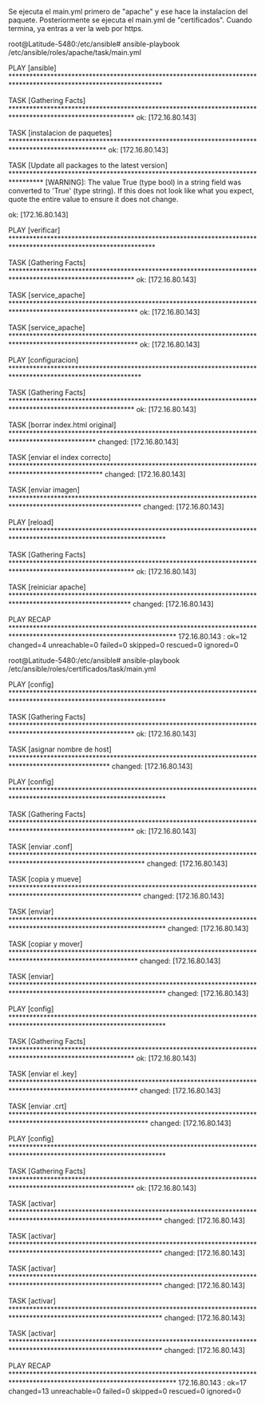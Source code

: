 Se ejecuta el main.yml primero de "apache" y ese hace la instalacíon del paquete. Posteriormente se ejecuta el main.yml de "certificados".
Cuando termina, ya entras a ver la web por https.

root@Latitude-5480:/etc/ansible# ansible-playbook /etc/ansible/roles/apache/task/main.yml

PLAY [ansible] *******************************************************************************************************************

TASK [Gathering Facts] ***********************************************************************************************************
ok: [172.16.80.143]

TASK [instalacion de paquetes] ***************************************************************************************************
ok: [172.16.80.143]

TASK [Update all packages to the latest version] *********************************************************************************
[WARNING]: The value True (type bool) in a string field was converted to 'True' (type string). If this does not look like what
you expect, quote the entire value to ensure it does not change.

ok: [172.16.80.143]

PLAY [verificar] *****************************************************************************************************************

TASK [Gathering Facts] ***********************************************************************************************************
ok: [172.16.80.143]

TASK [service_apache] ************************************************************************************************************
ok: [172.16.80.143]

TASK [service_apache] ************************************************************************************************************
ok: [172.16.80.143]

PLAY [configuracion] *************************************************************************************************************

TASK [Gathering Facts] ***********************************************************************************************************
ok: [172.16.80.143]

TASK [borrar index.html original] ************************************************************************************************
changed: [172.16.80.143]

TASK [enviar el index correcto] **************************************************************************************************
changed: [172.16.80.143]

TASK [enviar imagen] *************************************************************************************************************
changed: [172.16.80.143]

PLAY [reload] ********************************************************************************************************************

TASK [Gathering Facts] ***********************************************************************************************************
ok: [172.16.80.143]

TASK [reiniciar apache] **********************************************************************************************************
changed: [172.16.80.143]

PLAY RECAP ***********************************************************************************************************************
172.16.80.143              : ok=12   changed=4    unreachable=0    failed=0    skipped=0    rescued=0    ignored=0   

root@Latitude-5480:/etc/ansible# ansible-playbook /etc/ansible/roles/certificados/task/main.yml

PLAY [config] ********************************************************************************************************************

TASK [Gathering Facts] ***********************************************************************************************************
ok: [172.16.80.143]

TASK [asignar nombre de host] ****************************************************************************************************
changed: [172.16.80.143]

PLAY [config] ********************************************************************************************************************

TASK [Gathering Facts] ***********************************************************************************************************
ok: [172.16.80.143]

TASK [enviar .conf] **************************************************************************************************************
changed: [172.16.80.143]

TASK [copia y mueve] *************************************************************************************************************
changed: [172.16.80.143]

TASK [enviar] ********************************************************************************************************************
changed: [172.16.80.143]

TASK [copiar y mover] ************************************************************************************************************
changed: [172.16.80.143]

TASK [enviar] ********************************************************************************************************************
changed: [172.16.80.143]

PLAY [config] ********************************************************************************************************************

TASK [Gathering Facts] ***********************************************************************************************************
ok: [172.16.80.143]

TASK [enviar el .key] ************************************************************************************************************
changed: [172.16.80.143]

TASK [enviar .crt] ***************************************************************************************************************
changed: [172.16.80.143]

PLAY [config] ********************************************************************************************************************

TASK [Gathering Facts] ***********************************************************************************************************
ok: [172.16.80.143]

TASK [activar] *******************************************************************************************************************
changed: [172.16.80.143]

TASK [activar] *******************************************************************************************************************
changed: [172.16.80.143]

TASK [activar] *******************************************************************************************************************
changed: [172.16.80.143]

TASK [activar] *******************************************************************************************************************
changed: [172.16.80.143]

TASK [activar] *******************************************************************************************************************
changed: [172.16.80.143]

PLAY RECAP ***********************************************************************************************************************
172.16.80.143              : ok=17   changed=13   unreachable=0    failed=0    skipped=0    rescued=0    ignored=0   

